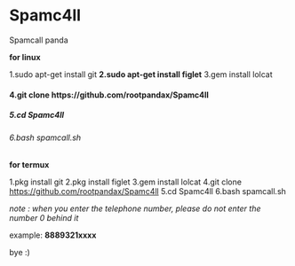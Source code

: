# Spamc4ll 

Spamcall panda 

<b>for linux</b>



<a>1.sudo apt-get install git</a>
<b>2.sudo apt-get install figlet</b>
<c>3.gem install lolcat</c>
<h4>4.git clone https://github.com/rootpandax/Spamc4ll</h4>
<h5>5.cd Spamc4ll</h5>
<h6>6.bash spamcall.sh</h6>

<b>for termux</b>



<h7>1.pkg install git</h7>
<h8>2.pkg install figlet</h8>
<h9>3.gem install lolcat</h9>
<h10>4.git clone https://github.com/rootpandax/Spamc4ll</h10>
<h11>5.cd Spamc4ll</h11>
<h12>6.bash spamcall.sh</h12>

<i>note : when you enter the telephone number, please do not enter the number 0 behind it</i> 

example:
<b>8889321xxxx</b>

<h13>bye :)</h13>
